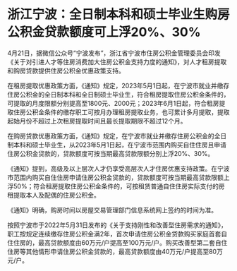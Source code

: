 # 浙江宁波：全日制本科和硕士毕业生购房公积金贷款额度可上浮20%、30%

4月21日，据微信公众号“宁波发布”，浙江省宁波市住房公积金管理委员会印发《关于对引进人才等住房消费加大住房公积金支持力度的通知》，对人才租房提取和购房贷款提供住房公积金优惠政策支持。

在租房提取优惠政策方面，《通知》规定，2023年5月1日起，在宁波市就业并缴存住房公积金的全日制本科和全日制硕士毕业生，符合租房提取住房公积金条件的，可提取的月度限额分别提高至1800元、2000元；2023年6月1日起，符合租房提取住房公积金条件的缴存职工可按月办理租房提取业务，也可累计多月提取，提取起始月份不超过上次租房提取时间且最长提取期限不超过12个月。

在购房贷款优惠政策方面，《通知》规定，在宁波市就业并缴存住房公积金的全日制本科和硕士毕业生，从2023年5月1日起，在宁波市范围内购买自住住房且申请住房公积金贷款的，贷款额度可按当期最高贷款限额分别上浮20%、30%。

《通知》提到，高级及以上层次人才仍享受高层次人才住房优惠支持政策。在宁波市范围内购买自住住房申请住房公积金贷款的，贷款额度可按当期最高贷款限额上浮50%；符合租房提取住房公积金条件的，可按租赁普通自住住房实际支付的房租提取本人及配偶的住房公积金。

《通知》明确，购房时间以房屋交易管理部门信息系统网上签约的时间为准。

按照宁波市于2022年5月31日发布的《关于支持刚性和改善型住房需求的通知》，职工按规定连续缴存住房公积金满2年，首次申请住房公积金贷款购买家庭首套自住住房的，最高贷款额度由60万元/户提高至100万元/户。购买改善型第二套自住住房等其他情形申请住房公积金贷款的，最高贷款额度由40万元/户提高至80万元/户。

